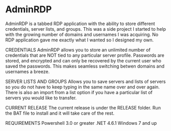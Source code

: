 # AdminRDP
AdminRDP is a tabbed RDP application with the ability to store different credentials, server lists, and groups. This was a side project I started to help with the growing number of domains and usernames I was acquiring. No RDP application gave me exactly what I wanted so I designed my own. 

CREDENTIALS
AdminRDP allows you to store an unlimited number of credentials that are NOT tied to any particular server profile. Passwords are stored, and encrypted and can only be recovered by the current user who saved the passwords. This makes seamless switching betwen domains and usernames a breeze.

SERVER LISTS AND GROUPS
Allows you to save servers and lists of servers so you do not have to keep typing in the same name over and over again. There is also an import from a list option if you have a particular list of servers you would like to transfer. 

CURRENT RELEASE
The current release is under the RELEASE folder. Run the BAT file to install and it will take care of the rest. 

REQUIREMENTS
Powershell 3.0 or greater
.NET 4.6.1
Windows 7 and up
